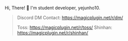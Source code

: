 Hi, There! 👋
I'm student developer, yejunho10.

> Discord DM Contact: https://magicplugin.net/r/dm/
> 
> Toss: https://magicplugin.net/r/toss/
> Shinhan: https://magicplugin.net/r/shinhan/
